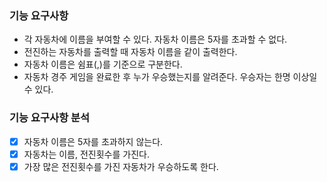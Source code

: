 ### 기능 요구사항
- 각 자동차에 이름을 부여할 수 있다. 자동차 이름은 5자를 초과할 수 없다.
- 전진하는 자동차를 출력할 때 자동차 이름을 같이 출력한다.
- 자동차 이름은 쉼표(,)를 기준으로 구분한다.
- 자동차 경주 게임을 완료한 후 누가 우승했는지를 알려준다. 우승자는 한명 이상일 수 있다.

### 기능 요구사항 분석
- [x] 자동차 이름은 5자를 초과하지 않는다.
- [x] 자동차는 이름, 전진횟수를 가진다.
- [x] 가장 많은 전진횟수를 가진 자동차가 우승하도록 한다.